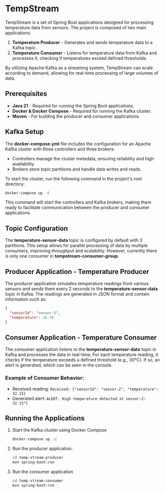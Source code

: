 # TempStream

TempStream is a set of Spring Boot applications designed for processing temperature data from sensors. The project is composed of two main applications:

1. __Temperature Producer__ - Generates and sends temperature data to a Kafka topic.
2. __Temperature Consumer__ - Listens for temperature data from Kafka and processes it, checking if temperatures exceed defined thresholds.

By utilizing Apache Kafka as a streaming system, TempStream can scale according to demand, allowing for real-time processing of large volumes of data.

## Prerequisites

* __Java 21__ - Required for running the Spring Boot applications.
* __Docker & Docker Compose__ - Required for running the Kafka cluster.
* __Maven__ - For building the producer and consumer applications.

## Kafka Setup

The __docker-compose.yml__ file includes the configuration for an Apache Kafka cluster with three controllers and three brokers:

* Controllers manage the cluster metadata, ensuring reliability and high availability.
* Brokers store topic partitions and handle data writes and reads.

To start the cluster, run the following command in the project's root directory:
```bash
docker-compose up -d
```
This command will start the controllers and Kafka brokers, making them ready to facilitate communication between the producer and consumer applications.

## Topic Configuration
The __temperature-sensor-data__ topic is configured by default with 3 partitions. This setup allows for parallel processing of data by multiple consumers, improving throughput and scalability.
However, currently there is only one consumer in __tempstream-consumer-group__.

## Producer Application - Temperature Producer
The producer application simulates temperature readings from various sensors and sends them every 2 seconds to the __temperature-sensor-data__ topic in Kafka. The readings are generated in JSON format and contain information such as:
```json
{
  "sensorId": "sensor-5",
  "temperature": 26.78
}
```


## Consumer Application - Temperature Consumer
The consumer application listens to the __temperature-sensor-data__ topic in Kafka and processes the data in real-time. For each temperature reading, it checks if the temperature exceeds a defined threshold (e.g., 30°C). If so, an alert is generated, which can be seen in the console.

### Example of Consumer Behavior:
* Received reading:
```Received: {"sensorId": "sensor-2", "temperature": 32.15}```
* Generated alert: ```ALERT: High temperature detected at sensor-2: 32.15°C```

## Running the Applications
1. Start the Kafka cluster using Docker Compose
    ```bash
    docker-compose up -d
    ```
2. Run the producer application:
    ```bash
    cd temp-stream-producer
    mvn spring-boot:run
    ```
3. Run the consumer application
    ```bash
    cd temp-stream-consumer
    mvn spring-boot:run
    ```
